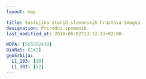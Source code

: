```yaml
---
layout: map

title: Sastojina starih slavonskih hrastova Smogva
designation: Prirodni spomenik
last_modified_at: 2018-06-02T23:12:11+02:00

WDPA: [555552430]
BioRaS: [142]
geoSrbija:
  L1_183: [10]
  L1_302: [52]
---
```

